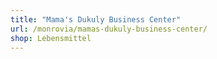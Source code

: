 ```yaml
---
title: "Mama's Dukuly Business Center"
url: /monrovia/mamas-dukuly-business-center/
shop: Lebensmittel
---
```

